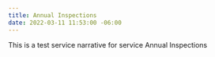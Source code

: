 ```yaml
---
title: Annual Inspections
date: 2022-03-11 11:53:00 -06:00
---
```


This is a test service narrative for service Annual Inspections